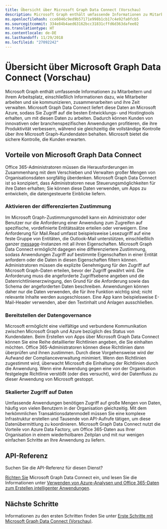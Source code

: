 ```yaml
---
title: Übersicht über Microsoft Graph Data Connect (Vorschau)
description: Microsoft Graph enthält umfassende Informationen zu Mitarbeitern und ihrem Arbeitsplatz, einschließlich Informationen dazu, wie Mitarbeiter arbeiten und sie kommunizieren, zusammenarbeiten und ihre Zeit verwalten. Microsoft Graph Data Connect liefert diese Daten an Microsoft Azure, sodass Sie Zugriff auf die besten Entwicklungs- und Hostingtools erhalten, um mit diesen Daten zu arbeiten. Dadurch können Kunden von innovativen oder branchenspezifischen Anwendungen profitieren, die ihre Produktivität verbessern, während sie gleichzeitig die vollständige Kontrolle über ihre Microsoft Graph-Kundendaten behalten. Microsoft bietet die sichere Kontrolle, die Kunden erwarten.
ms.openlocfilehash: cce6046c9ed9b57171e998b1cb17c4e92fa0fcb5
ms.sourcegitcommit: 334e84b4aed63162bcc31831cffd6d363dafee02
ms.translationtype: HT
ms.contentlocale: de-DE
ms.lasthandoff: 11/29/2018
ms.locfileid: "27092242"
---
```

# <a name="overview-of-microsoft-graph-data-connect-preview"></a>Übersicht über Microsoft Graph Data Connect (Vorschau)
Microsoft Graph enthält umfassende Informationen zu Mitarbeitern und ihrem Arbeitsplatz, einschließlich Informationen dazu, wie Mitarbeiter arbeiten und sie kommunizieren, zusammenarbeiten und ihre Zeit verwalten. Microsoft Graph Data Connect liefert diese Daten an Microsoft Azure, sodass Sie Zugriff auf die besten Entwicklungs- und Hostingtools erhalten, um mit diesen Daten zu arbeiten. Dadurch können Kunden von innovativen oder branchenspezifischen Anwendungen profitieren, die ihre Produktivität verbessern, während sie gleichzeitig die vollständige Kontrolle über ihre Microsoft Graph-Kundendaten behalten. Microsoft bietet die sichere Kontrolle, die Kunden erwarten.

## <a name="why-use-microsoft-graph-data-connect"></a>Vorteile von Microsoft Graph Data Connect
Office 365-Administratoren müssen die Herausforderungen im Zusammenhang mit dem Verschieben und Verwalten großer Mengen von Organisationsdaten sorgfältig überdenken. Microsoft Graph Data Connect ist so konzipiert, dass Administratoren neue Steuerungsmöglichkeiten für ihre Daten erhalten; Sie können diese Daten verwenden, um Apps zu entwickeln, die datengesteuerte Einblicke liefern. 

### <a name="enable-granular-consent"></a>Aktivieren der differenzierten Zustimmung

Im Microsoft Graph-Zustimmungsmodell kann ein Administrator oder Benutzer nur die Anforderung einer Anwendung zum Zugreifen auf spezifische, vordefinierte Entitätssätze erteilen oder verweigern. Eine Anforderung für Mail.Read umfasst beispielsweise Lesezugriff auf eine feste Gruppe von Entitäten, die Outlook-Mail unterstützen, einschließlich ganzer [message](/graph/api/resources/message?view=graph-rest-1.0)-Instanzen mit all ihren Eigenschaften. Microsoft Graph Data Connect ermöglicht dagegen eine differenziertere Zustimmung, sodass Anwendungen Zugriff auf bestimmte Eigenschaften in einer Entität anfordern oder die Daten in diesen Eigenschaften filtern können. Administratoren müssen die explizite Genehmigung für den Zugriff auf Microsoft Graph-Daten erteilen, bevor der Zugriff gewährt wird. Die Anforderung muss die angeforderte Zugriffsebene angeben und die Datenrichtlinienerzwingung, den Grund für die Anforderung sowie das Schema der angeforderten Daten beschreiben. Anwendungen können daher nur die Daten verwenden, die für ihre Funktion wichtig sind; nicht relevante Inhalte werden ausgeschlossen. Eine App kann beispielsweise E-Mail-Header verwenden, aber den Textinhalt und Anlagen ausschließen. 

### <a name="provide-data-governance"></a>Bereitstellen der Datengovernance
Microsoft ermöglicht eine vielfältige und verbundene Kommunikation zwischen Microsoft Graph und Azure bezüglich des Status von Kundendaten. Beim Erstellen von Apps über Microsoft Graph Data Connect können Sie eine Reihe detaillierter Richtlinien angeben, die Sie einhalten möchten. Office 365-Administratoren können diese Richtlinien dann überprüfen und ihnen zustimmen. Durch diese Vorgehensweise wird der Aufwand der Complianceverwaltung minimiert. Wenn den Richtlinien zugestimmt wird, überwacht Microsoft die Einhaltung der Richtlinien durch die Anwendung. Wenn eine Anwendung gegen eine von der Organisation festgelegte Richtlinie verstößt (oder dies versucht), wird der Datenfluss zu dieser Anwendung von Microsoft gestoppt. 

### <a name="get-access-to-data-at-scale"></a>Skalierter Zugriff auf Daten
Umfassende Anwendungen benötigen Zugriff auf große Mengen von Daten, häufig von vielen Benutzern in der Organisation gleichzeitig. Mit dem herkömmlichen Transaktionsdatenmodell müssen Sie eine komplexe Infrastruktur erstellen und Tausende von API-Aufrufe tätigen, um diese Datenübermittlung zu koordinieren. Microsoft Graph Data Connect nutzt die Vorteile von Azure Data Factory, um Office 365-Daten aus Ihrer Organisation in einem wiederholbaren Zeitplan und mit nur wenigen einfachen Schritte an Ihre Anwendung zu liefern.

## <a name="api-reference"></a>API-Referenz
Suchen Sie die API-Referenz für diesen Dienst?

[Richten Sie](data-connect-get-started.md) Microsoft Graph Data Connect ein, und lesen Sie die Informationen unter [Verwenden von Azure-Analysen und Office 365-Daten zum Erstellen intelligenter Anwendungen](https://github.com/OfficeDev/MS-Graph-Data-Connect/wiki).


## <a name="next-steps"></a>Nächste Schritte
Informationen zu den ersten Schritten finden Sie unter [Erste Schritte mit Microsoft Graph Data Connect (Vorschau)](data-connect-get-started.md).
